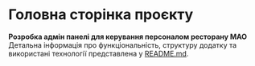 # Головна сторінка проєкту

**Розробка адмін панелі для керування персоналом ресторану МАО**  
Детальна інформація про функціональність, структуру додатку та використані технології представлена у [README.md](https://github.com/olegnck404/mao-admin-panel/blob/main/README.md).
